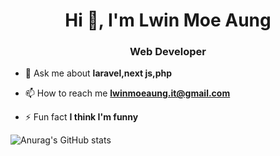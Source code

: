 <h1 align="center">Hi 👋, I'm Lwin Moe Aung</h1>
<h3 align="center">Web Developer</h3>

- 💬 Ask me about **laravel,next js,php**

- 📫 How to reach me **lwinmoeaung.it@gmail.com**

- ⚡ Fun fact **I think I'm funny**

![Anurag's GitHub stats](https://github-readme-stats.vercel.app/api?username=lwinmoeaung-springarts&show_icons=true&theme=radical)
